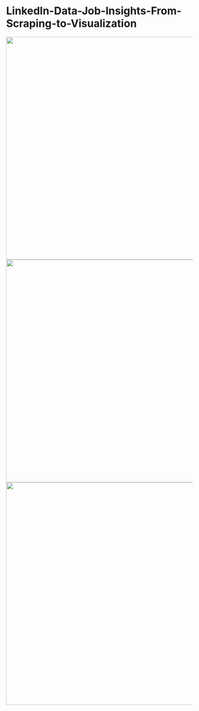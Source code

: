 # LinkedIn-Data-Job-Insights-From-Scraping-to-Visualization


<img src="https://github.com/user-attachments/assets/bfd3b08d-b607-4dd9-87ad-e7351ef120d7" align="center" width="600">
<img src="https://github.com/user-attachments/assets/bb7a66d7-71d4-40df-baf6-7c10b8bf1059" align="center" width="600">
<img src="https://github.com/user-attachments/assets/58c22129-6a12-4618-9134-716bdf5e3c28" align="center" width="600">
